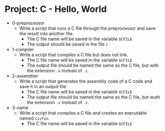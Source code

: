 # Project: C - Hello, World

*  0-preprocessor
   - Write a script that runs a C file through the preprocessor and save the result into another file.
     - The C file name will be saved in the variable `$CFILE`
     - The output should be saved in the file `c`
*  1-compiler
   - Write a script that compiles a C file but does not link.
     - The C file name will be saved in the variable `$CFILE`
     - The output file should be named the same as the C file, but with the extension `.o` instead of `.c`.
*  2-assembler
   - Write a script that generates the assembly code of a C code and save it in an output file.
     - The C file name will be saved in the variable `$CFILE`
     -  The output file should be named the same as the C file, but wuth the extension `.s` instead of `.c`.
*  3-name
   - Write a script that compiles a C file and creates an executable named `cisfun`.
     - The C file name will be saved in the variable `$CFILE`

